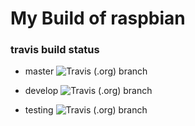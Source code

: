 # My Build of raspbian

### travis build status

- master
![Travis (.org) branch](https://img.shields.io/travis/louiscklaw/bc-raspbian/master)

- develop
![Travis (.org) branch](https://img.shields.io/travis/louiscklaw/bc-raspbian/develop)

- testing
![Travis (.org) branch](https://img.shields.io/travis/louiscklaw/bc-raspbian/test/tryout)
